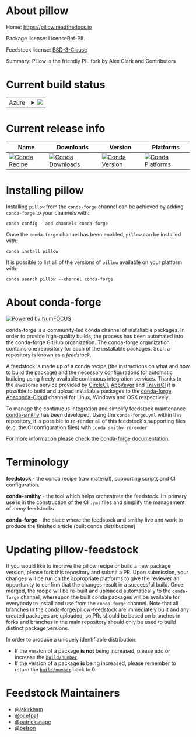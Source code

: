 About pillow
============

Home: https://pillow.readthedocs.io

Package license: LicenseRef-PIL

Feedstock license: [BSD-3-Clause](https://github.com/conda-forge/pillow-feedstock/blob/master/LICENSE.txt)

Summary: Pillow is the friendly PIL fork by Alex Clark and Contributors

Current build status
====================


<table>
    
  <tr>
    <td>Azure</td>
    <td>
      <details>
        <summary>
          <a href="https://dev.azure.com/conda-forge/feedstock-builds/_build/latest?definitionId=784&branchName=master">
            <img src="https://dev.azure.com/conda-forge/feedstock-builds/_apis/build/status/pillow-feedstock?branchName=master">
          </a>
        </summary>
        <table>
          <thead><tr><th>Variant</th><th>Status</th></tr></thead>
          <tbody><tr>
              <td>linux_64_python3.6.____73_pypy</td>
              <td>
                <a href="https://dev.azure.com/conda-forge/feedstock-builds/_build/latest?definitionId=784&branchName=master">
                  <img src="https://dev.azure.com/conda-forge/feedstock-builds/_apis/build/status/pillow-feedstock?branchName=master&jobName=linux&configuration=linux_64_python3.6.____73_pypy" alt="variant">
                </a>
              </td>
            </tr><tr>
              <td>linux_64_python3.6.____cpython</td>
              <td>
                <a href="https://dev.azure.com/conda-forge/feedstock-builds/_build/latest?definitionId=784&branchName=master">
                  <img src="https://dev.azure.com/conda-forge/feedstock-builds/_apis/build/status/pillow-feedstock?branchName=master&jobName=linux&configuration=linux_64_python3.6.____cpython" alt="variant">
                </a>
              </td>
            </tr><tr>
              <td>linux_64_python3.7.____cpython</td>
              <td>
                <a href="https://dev.azure.com/conda-forge/feedstock-builds/_build/latest?definitionId=784&branchName=master">
                  <img src="https://dev.azure.com/conda-forge/feedstock-builds/_apis/build/status/pillow-feedstock?branchName=master&jobName=linux&configuration=linux_64_python3.7.____cpython" alt="variant">
                </a>
              </td>
            </tr><tr>
              <td>linux_64_python3.8.____cpython</td>
              <td>
                <a href="https://dev.azure.com/conda-forge/feedstock-builds/_build/latest?definitionId=784&branchName=master">
                  <img src="https://dev.azure.com/conda-forge/feedstock-builds/_apis/build/status/pillow-feedstock?branchName=master&jobName=linux&configuration=linux_64_python3.8.____cpython" alt="variant">
                </a>
              </td>
            </tr><tr>
              <td>linux_64_python3.9.____cpython</td>
              <td>
                <a href="https://dev.azure.com/conda-forge/feedstock-builds/_build/latest?definitionId=784&branchName=master">
                  <img src="https://dev.azure.com/conda-forge/feedstock-builds/_apis/build/status/pillow-feedstock?branchName=master&jobName=linux&configuration=linux_64_python3.9.____cpython" alt="variant">
                </a>
              </td>
            </tr><tr>
              <td>linux_aarch64_python3.6.____73_pypy</td>
              <td>
                <a href="https://dev.azure.com/conda-forge/feedstock-builds/_build/latest?definitionId=784&branchName=master">
                  <img src="https://dev.azure.com/conda-forge/feedstock-builds/_apis/build/status/pillow-feedstock?branchName=master&jobName=linux&configuration=linux_aarch64_python3.6.____73_pypy" alt="variant">
                </a>
              </td>
            </tr><tr>
              <td>linux_aarch64_python3.6.____cpython</td>
              <td>
                <a href="https://dev.azure.com/conda-forge/feedstock-builds/_build/latest?definitionId=784&branchName=master">
                  <img src="https://dev.azure.com/conda-forge/feedstock-builds/_apis/build/status/pillow-feedstock?branchName=master&jobName=linux&configuration=linux_aarch64_python3.6.____cpython" alt="variant">
                </a>
              </td>
            </tr><tr>
              <td>linux_aarch64_python3.7.____cpython</td>
              <td>
                <a href="https://dev.azure.com/conda-forge/feedstock-builds/_build/latest?definitionId=784&branchName=master">
                  <img src="https://dev.azure.com/conda-forge/feedstock-builds/_apis/build/status/pillow-feedstock?branchName=master&jobName=linux&configuration=linux_aarch64_python3.7.____cpython" alt="variant">
                </a>
              </td>
            </tr><tr>
              <td>linux_aarch64_python3.8.____cpython</td>
              <td>
                <a href="https://dev.azure.com/conda-forge/feedstock-builds/_build/latest?definitionId=784&branchName=master">
                  <img src="https://dev.azure.com/conda-forge/feedstock-builds/_apis/build/status/pillow-feedstock?branchName=master&jobName=linux&configuration=linux_aarch64_python3.8.____cpython" alt="variant">
                </a>
              </td>
            </tr><tr>
              <td>linux_aarch64_python3.9.____cpython</td>
              <td>
                <a href="https://dev.azure.com/conda-forge/feedstock-builds/_build/latest?definitionId=784&branchName=master">
                  <img src="https://dev.azure.com/conda-forge/feedstock-builds/_apis/build/status/pillow-feedstock?branchName=master&jobName=linux&configuration=linux_aarch64_python3.9.____cpython" alt="variant">
                </a>
              </td>
            </tr><tr>
              <td>linux_ppc64le_python3.6.____73_pypy</td>
              <td>
                <a href="https://dev.azure.com/conda-forge/feedstock-builds/_build/latest?definitionId=784&branchName=master">
                  <img src="https://dev.azure.com/conda-forge/feedstock-builds/_apis/build/status/pillow-feedstock?branchName=master&jobName=linux&configuration=linux_ppc64le_python3.6.____73_pypy" alt="variant">
                </a>
              </td>
            </tr><tr>
              <td>linux_ppc64le_python3.6.____cpython</td>
              <td>
                <a href="https://dev.azure.com/conda-forge/feedstock-builds/_build/latest?definitionId=784&branchName=master">
                  <img src="https://dev.azure.com/conda-forge/feedstock-builds/_apis/build/status/pillow-feedstock?branchName=master&jobName=linux&configuration=linux_ppc64le_python3.6.____cpython" alt="variant">
                </a>
              </td>
            </tr><tr>
              <td>linux_ppc64le_python3.7.____cpython</td>
              <td>
                <a href="https://dev.azure.com/conda-forge/feedstock-builds/_build/latest?definitionId=784&branchName=master">
                  <img src="https://dev.azure.com/conda-forge/feedstock-builds/_apis/build/status/pillow-feedstock?branchName=master&jobName=linux&configuration=linux_ppc64le_python3.7.____cpython" alt="variant">
                </a>
              </td>
            </tr><tr>
              <td>linux_ppc64le_python3.8.____cpython</td>
              <td>
                <a href="https://dev.azure.com/conda-forge/feedstock-builds/_build/latest?definitionId=784&branchName=master">
                  <img src="https://dev.azure.com/conda-forge/feedstock-builds/_apis/build/status/pillow-feedstock?branchName=master&jobName=linux&configuration=linux_ppc64le_python3.8.____cpython" alt="variant">
                </a>
              </td>
            </tr><tr>
              <td>linux_ppc64le_python3.9.____cpython</td>
              <td>
                <a href="https://dev.azure.com/conda-forge/feedstock-builds/_build/latest?definitionId=784&branchName=master">
                  <img src="https://dev.azure.com/conda-forge/feedstock-builds/_apis/build/status/pillow-feedstock?branchName=master&jobName=linux&configuration=linux_ppc64le_python3.9.____cpython" alt="variant">
                </a>
              </td>
            </tr><tr>
              <td>osx_64_python3.6.____73_pypy</td>
              <td>
                <a href="https://dev.azure.com/conda-forge/feedstock-builds/_build/latest?definitionId=784&branchName=master">
                  <img src="https://dev.azure.com/conda-forge/feedstock-builds/_apis/build/status/pillow-feedstock?branchName=master&jobName=osx&configuration=osx_64_python3.6.____73_pypy" alt="variant">
                </a>
              </td>
            </tr><tr>
              <td>osx_64_python3.6.____cpython</td>
              <td>
                <a href="https://dev.azure.com/conda-forge/feedstock-builds/_build/latest?definitionId=784&branchName=master">
                  <img src="https://dev.azure.com/conda-forge/feedstock-builds/_apis/build/status/pillow-feedstock?branchName=master&jobName=osx&configuration=osx_64_python3.6.____cpython" alt="variant">
                </a>
              </td>
            </tr><tr>
              <td>osx_64_python3.7.____cpython</td>
              <td>
                <a href="https://dev.azure.com/conda-forge/feedstock-builds/_build/latest?definitionId=784&branchName=master">
                  <img src="https://dev.azure.com/conda-forge/feedstock-builds/_apis/build/status/pillow-feedstock?branchName=master&jobName=osx&configuration=osx_64_python3.7.____cpython" alt="variant">
                </a>
              </td>
            </tr><tr>
              <td>osx_64_python3.8.____cpython</td>
              <td>
                <a href="https://dev.azure.com/conda-forge/feedstock-builds/_build/latest?definitionId=784&branchName=master">
                  <img src="https://dev.azure.com/conda-forge/feedstock-builds/_apis/build/status/pillow-feedstock?branchName=master&jobName=osx&configuration=osx_64_python3.8.____cpython" alt="variant">
                </a>
              </td>
            </tr><tr>
              <td>osx_64_python3.9.____cpython</td>
              <td>
                <a href="https://dev.azure.com/conda-forge/feedstock-builds/_build/latest?definitionId=784&branchName=master">
                  <img src="https://dev.azure.com/conda-forge/feedstock-builds/_apis/build/status/pillow-feedstock?branchName=master&jobName=osx&configuration=osx_64_python3.9.____cpython" alt="variant">
                </a>
              </td>
            </tr><tr>
              <td>win_64_libtiff4.0python3.6.____cpython</td>
              <td>
                <a href="https://dev.azure.com/conda-forge/feedstock-builds/_build/latest?definitionId=784&branchName=master">
                  <img src="https://dev.azure.com/conda-forge/feedstock-builds/_apis/build/status/pillow-feedstock?branchName=master&jobName=win&configuration=win_64_libtiff4.0python3.6.____cpython" alt="variant">
                </a>
              </td>
            </tr><tr>
              <td>win_64_libtiff4.0python3.7.____cpython</td>
              <td>
                <a href="https://dev.azure.com/conda-forge/feedstock-builds/_build/latest?definitionId=784&branchName=master">
                  <img src="https://dev.azure.com/conda-forge/feedstock-builds/_apis/build/status/pillow-feedstock?branchName=master&jobName=win&configuration=win_64_libtiff4.0python3.7.____cpython" alt="variant">
                </a>
              </td>
            </tr><tr>
              <td>win_64_libtiff4.0python3.8.____cpython</td>
              <td>
                <a href="https://dev.azure.com/conda-forge/feedstock-builds/_build/latest?definitionId=784&branchName=master">
                  <img src="https://dev.azure.com/conda-forge/feedstock-builds/_apis/build/status/pillow-feedstock?branchName=master&jobName=win&configuration=win_64_libtiff4.0python3.8.____cpython" alt="variant">
                </a>
              </td>
            </tr><tr>
              <td>win_64_libtiff4.0python3.9.____cpython</td>
              <td>
                <a href="https://dev.azure.com/conda-forge/feedstock-builds/_build/latest?definitionId=784&branchName=master">
                  <img src="https://dev.azure.com/conda-forge/feedstock-builds/_apis/build/status/pillow-feedstock?branchName=master&jobName=win&configuration=win_64_libtiff4.0python3.9.____cpython" alt="variant">
                </a>
              </td>
            </tr><tr>
              <td>win_64_libtiff4.1python3.6.____cpython</td>
              <td>
                <a href="https://dev.azure.com/conda-forge/feedstock-builds/_build/latest?definitionId=784&branchName=master">
                  <img src="https://dev.azure.com/conda-forge/feedstock-builds/_apis/build/status/pillow-feedstock?branchName=master&jobName=win&configuration=win_64_libtiff4.1python3.6.____cpython" alt="variant">
                </a>
              </td>
            </tr><tr>
              <td>win_64_libtiff4.1python3.7.____cpython</td>
              <td>
                <a href="https://dev.azure.com/conda-forge/feedstock-builds/_build/latest?definitionId=784&branchName=master">
                  <img src="https://dev.azure.com/conda-forge/feedstock-builds/_apis/build/status/pillow-feedstock?branchName=master&jobName=win&configuration=win_64_libtiff4.1python3.7.____cpython" alt="variant">
                </a>
              </td>
            </tr><tr>
              <td>win_64_libtiff4.1python3.8.____cpython</td>
              <td>
                <a href="https://dev.azure.com/conda-forge/feedstock-builds/_build/latest?definitionId=784&branchName=master">
                  <img src="https://dev.azure.com/conda-forge/feedstock-builds/_apis/build/status/pillow-feedstock?branchName=master&jobName=win&configuration=win_64_libtiff4.1python3.8.____cpython" alt="variant">
                </a>
              </td>
            </tr><tr>
              <td>win_64_libtiff4.1python3.9.____cpython</td>
              <td>
                <a href="https://dev.azure.com/conda-forge/feedstock-builds/_build/latest?definitionId=784&branchName=master">
                  <img src="https://dev.azure.com/conda-forge/feedstock-builds/_apis/build/status/pillow-feedstock?branchName=master&jobName=win&configuration=win_64_libtiff4.1python3.9.____cpython" alt="variant">
                </a>
              </td>
            </tr>
          </tbody>
        </table>
      </details>
    </td>
  </tr>
</table>

Current release info
====================

| Name | Downloads | Version | Platforms |
| --- | --- | --- | --- |
| [![Conda Recipe](https://img.shields.io/badge/recipe-pillow-green.svg)](https://anaconda.org/conda-forge/pillow) | [![Conda Downloads](https://img.shields.io/conda/dn/conda-forge/pillow.svg)](https://anaconda.org/conda-forge/pillow) | [![Conda Version](https://img.shields.io/conda/vn/conda-forge/pillow.svg)](https://anaconda.org/conda-forge/pillow) | [![Conda Platforms](https://img.shields.io/conda/pn/conda-forge/pillow.svg)](https://anaconda.org/conda-forge/pillow) |

Installing pillow
=================

Installing `pillow` from the `conda-forge` channel can be achieved by adding `conda-forge` to your channels with:

```
conda config --add channels conda-forge
```

Once the `conda-forge` channel has been enabled, `pillow` can be installed with:

```
conda install pillow
```

It is possible to list all of the versions of `pillow` available on your platform with:

```
conda search pillow --channel conda-forge
```


About conda-forge
=================

[![Powered by NumFOCUS](https://img.shields.io/badge/powered%20by-NumFOCUS-orange.svg?style=flat&colorA=E1523D&colorB=007D8A)](http://numfocus.org)

conda-forge is a community-led conda channel of installable packages.
In order to provide high-quality builds, the process has been automated into the
conda-forge GitHub organization. The conda-forge organization contains one repository
for each of the installable packages. Such a repository is known as a *feedstock*.

A feedstock is made up of a conda recipe (the instructions on what and how to build
the package) and the necessary configurations for automatic building using freely
available continuous integration services. Thanks to the awesome service provided by
[CircleCI](https://circleci.com/), [AppVeyor](https://www.appveyor.com/)
and [TravisCI](https://travis-ci.com/) it is possible to build and upload installable
packages to the [conda-forge](https://anaconda.org/conda-forge)
[Anaconda-Cloud](https://anaconda.org/) channel for Linux, Windows and OSX respectively.

To manage the continuous integration and simplify feedstock maintenance
[conda-smithy](https://github.com/conda-forge/conda-smithy) has been developed.
Using the ``conda-forge.yml`` within this repository, it is possible to re-render all of
this feedstock's supporting files (e.g. the CI configuration files) with ``conda smithy rerender``.

For more information please check the [conda-forge documentation](https://conda-forge.org/docs/).

Terminology
===========

**feedstock** - the conda recipe (raw material), supporting scripts and CI configuration.

**conda-smithy** - the tool which helps orchestrate the feedstock.
                   Its primary use is in the construction of the CI ``.yml`` files
                   and simplify the management of *many* feedstocks.

**conda-forge** - the place where the feedstock and smithy live and work to
                  produce the finished article (built conda distributions)


Updating pillow-feedstock
=========================

If you would like to improve the pillow recipe or build a new
package version, please fork this repository and submit a PR. Upon submission,
your changes will be run on the appropriate platforms to give the reviewer an
opportunity to confirm that the changes result in a successful build. Once
merged, the recipe will be re-built and uploaded automatically to the
`conda-forge` channel, whereupon the built conda packages will be available for
everybody to install and use from the `conda-forge` channel.
Note that all branches in the conda-forge/pillow-feedstock are
immediately built and any created packages are uploaded, so PRs should be based
on branches in forks and branches in the main repository should only be used to
build distinct package versions.

In order to produce a uniquely identifiable distribution:
 * If the version of a package **is not** being increased, please add or increase
   the [``build/number``](https://conda.io/docs/user-guide/tasks/build-packages/define-metadata.html#build-number-and-string).
 * If the version of a package **is** being increased, please remember to return
   the [``build/number``](https://conda.io/docs/user-guide/tasks/build-packages/define-metadata.html#build-number-and-string)
   back to 0.

Feedstock Maintainers
=====================

* [@jakirkham](https://github.com/jakirkham/)
* [@ocefpaf](https://github.com/ocefpaf/)
* [@patricksnape](https://github.com/patricksnape/)
* [@pelson](https://github.com/pelson/)

